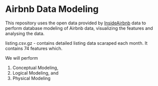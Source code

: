 # Airbnb Data Modeling

This repository uses the open data provided by [InsideAirbnb](http://insideairbnb.com/get-the-data.html) data to perform database modeling of Airbnb data, visualizing the features and analysing the data.

listing.csv.gz - contains detailed listing data scaraped each month. It contains 74 features which.

We will perform
  1. Conceptual Modeling,
  2. Logical Modeling, and
  3. Physical Modeling
  
  


